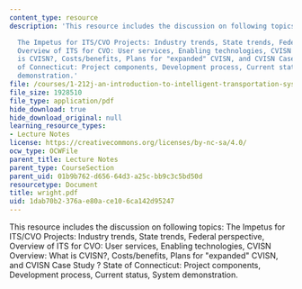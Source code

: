 ```yaml
---
content_type: resource
description: 'This resource includes the discussion on following topics:

  The Impetus for ITS/CVO Projects: Industry trends, State trends, Federal perspective,
  Overview of ITS for CVO: User services, Enabling technologies, CVISN Overview: What
  is CVISN?, Costs/benefits, Plans for "expanded" CVISN, and CVISN Case Study ? State
  of Connecticut: Project components, Development process, Current status, System
  demonstration.'
file: /courses/1-212j-an-introduction-to-intelligent-transportation-systems-spring-2005/1dab70b2376ae80ace106ca142d95247_wright.pdf
file_size: 1928510
file_type: application/pdf
hide_download: true
hide_download_original: null
learning_resource_types:
- Lecture Notes
license: https://creativecommons.org/licenses/by-nc-sa/4.0/
ocw_type: OCWFile
parent_title: Lecture Notes
parent_type: CourseSection
parent_uid: 01b9b762-d656-64d3-a25c-bb9c3c5bd50d
resourcetype: Document
title: wright.pdf
uid: 1dab70b2-376a-e80a-ce10-6ca142d95247
---
```

This resource includes the discussion on following topics:
The Impetus for ITS/CVO Projects: Industry trends, State trends, Federal perspective, Overview of ITS for CVO: User services, Enabling technologies, CVISN Overview: What is CVISN?, Costs/benefits, Plans for "expanded" CVISN, and CVISN Case Study ? State of Connecticut: Project components, Development process, Current status, System demonstration.